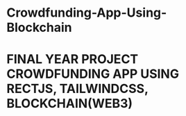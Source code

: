 # Crowdfunding-App-Using-Blockchain
# FINAL YEAR PROJECT CROWDFUNDING APP USING RECTJS, TAILWINDCSS, BLOCKCHAIN(WEB3)
